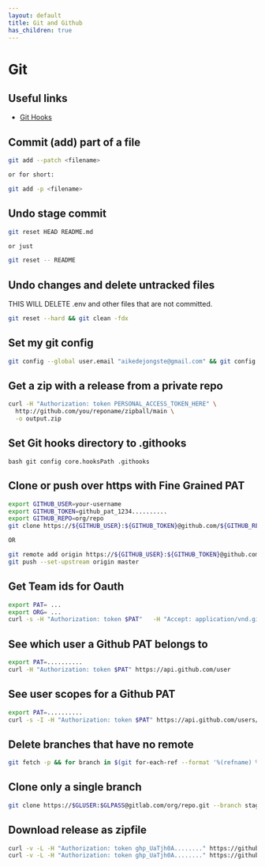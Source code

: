 ```yaml
---
layout: default
title: Git and Github
has_children: true
---
```


# Git

## Useful links

* [Git Hooks](https://www.atlassian.com/git/tutorials/git-hooks)

## Commit (add) part of a file

```bash
git add --patch <filename>

or for short:

git add -p <filename>
```

## Undo stage commit

```bash
git reset HEAD README.md

or just

git reset -- README
```

## Undo changes and delete untracked files

THIS WILL DELETE .env and other files that are not committed.

```bash
git reset --hard && git clean -fdx
```

## Set my git config

```bash
git config --global user.email "aikedejongste@gmail.com" && git config --global user.name "Aike de Jongste"
```

## Get a zip with a release from a private repo

```bash
curl -H "Authorization: token PERSONAL_ACCESS_TOKEN_HERE" \
  http://github.com/you/reponame/zipball/main \
  -o output.zip
```

## Set Git hooks directory to .githooks

```bash git config core.hooksPath .githooks```

## Clone or push over https with Fine Grained PAT

```bash
export GITHUB_USER=your-username
export GITHUB_TOKEN=github_pat_1234..........
export GITHUB_REPO=org/repo
git clone https://${GITHUB_USER}:${GITHUB_TOKEN}@github.com/${GITHUB_REPO}

OR

git remote add origin https://${GITHUB_USER}:${GITHUB_TOKEN}@github.com/${GITHUB_REPO}
git push --set-upstream origin master
```

## Get Team ids for Oauth

```bash
export PAT= ...
export ORG= ...
curl -s -H "Authorization: token $PAT"   -H "Accept: application/vnd.github.v3+json"   https://api.github.com/orgs/$ORG/teams | jq '.[] | .id,.name'
```

## See which user a Github PAT belongs to

```bash
export PAT=..........
curl -H "Authorization: token $PAT" https://api.github.com/user
```

## See user scopes for a Github PAT

```bash
export PAT=..........
curl -s -I -H "Authorization: token $PAT" https://api.github.com/users/<YOU>
```

## Delete branches that have no remote

```bash
git fetch -p && for branch in $(git for-each-ref --format '%(refname) %(upstream:track)' refs/heads | awk '$2 == "[gone]" {sub("refs/heads/", "", $1); print $1}'); do git branch -D $branch; done
```

## Clone only a single branch

```bash
git clone https://$GLUSER:$GLPASS@gitlab.com/org/repo.git --branch staging --single-branch
```

## Download release as zipfile

```bash
curl -v -L -H "Authorization: token ghp_UaTjh0A........" https://github.com/yourcompany/yourcompany.templates/archive/refs/tags/v0.0.1.zip -o spefic-version.zip
curl -v -L -H "Authorization: token ghp_UaTjh0A........" https://github.com/yourcompany/yourcompany.templates/zipball/main -o latest-commit.zip
```
